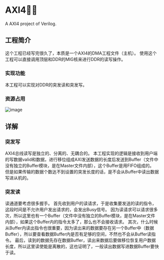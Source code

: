 # AXI4🎉✨
A AXI4 project of Verilog.

## 工程简介
这个工程已经写完很久了，本质是一个AXI4的DMA工程文件（主机）。
使用这个工程可以直接调用顶层和DDR的MIG核来进行DDR的读写操作。

### 实现功能
本工程可以实现对DDR的突发读和突发写。

### 资源占用
![image](https://github.com/Vikkdsun/AXI4/assets/114153159/7f7ea02f-9d76-43b1-b3d1-ead1d97d8c7e)

## 详解
### 突发写
AXI4总线读写是独立的、分离的、无耦合的。
本工程实现的逻辑是接收到用户端的写数据valid和数据，进行移位组成AXI发送数据的长度后发送到Buffer（文件中没有独立的Buffer模块，是在Master文件内部），这个Buffer是用FIFO组成的。
但是如果传输的数据个数达不到设置的突发长度的话，是不会从Buffer中读出数据写进从机的。

### 突发读
读通道要考虑很多握手。
首先收到用户的读请求，于是收集要发送的读的指令，这段时间是不允许用户发出请求的，会发出Busy信号。
因为读请求可以请求很多次，所以这里也有一个Buffer（文件中没有独立的Buffer模块，是在Master文件内部），如果这个Buffer内的指令太多了，那么也不会接收请求。
其次，什么时候从Buffer内读出指令也很重要，因为读出来的数据要存在另一个Buffer中（数据Buffer），所以要查看数据Buffer内是否有足够的空间，不然也不会从Buffer读指令。
最后，读到的数据先存在数据Buffer，读出来数据后要做移位恢复用户数据长度，所以这里读使能是离散的，这也证明了，一般读出数据写进数据Buffer要快于读。
